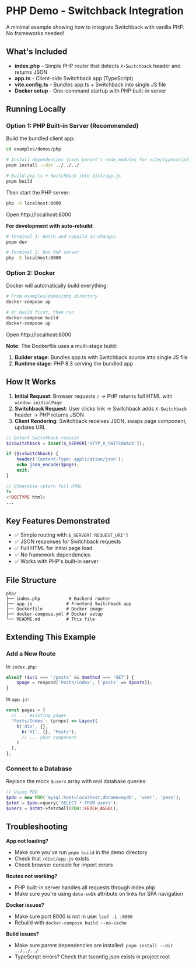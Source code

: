 # PHP Demo - Switchback Integration

A minimal example showing how to integrate Switchback with vanilla PHP. No frameworks needed!

## What's Included

- **index.php** - Simple PHP router that detects `X-Switchback` header and returns JSON
- **app.ts** - Client-side Switchback app (TypeScript)
- **vite.config.ts** - Bundles app.ts + Switchback into single JS file
- **Docker setup** - One-command startup with PHP built-in server

## Running Locally

### Option 1: PHP Built-in Server (Recommended)

Build the bundled client app:

```bash
cd examples/demos/php

# Install dependencies (uses parent's node_modules for vite/typescript)
pnpm install --dir ../../../

# Build app.ts + Switchback into dist/app.js
pnpm build
```

Then start the PHP server:

```bash
php -S localhost:8000
```

Open http://localhost:8000

**For development with auto-rebuild:**

```bash
# Terminal 1: Watch and rebuild on changes
pnpm dev

# Terminal 2: Run PHP server
php -S localhost:8000
```

### Option 2: Docker

Docker will automatically build everything:

```bash
# From examples/demos/php directory
docker-compose up

# Or build first, then run
docker-compose build
docker-compose up
```

Open http://localhost:8000

**Note:** The Dockerfile uses a multi-stage build:
1. **Builder stage**: Bundles app.ts with Switchback source into single JS file
2. **Runtime stage**: PHP 8.3 serving the bundled app

## How It Works

1. **Initial Request**: Browser requests `/` → PHP returns full HTML with `window.initialPage`
2. **Switchback Request**: User clicks link → Switchback adds `X-Switchback` header → PHP returns JSON
3. **Client Rendering**: Switchback receives JSON, swaps page component, updates URL

```php
// Detect Switchback request
$isSwitchback = isset($_SERVER['HTTP_X_SWITCHBACK']);

if ($isSwitchback) {
    header('Content-Type: application/json');
    echo json_encode($page);
    exit;
}

// Otherwise return full HTML
?>
<!DOCTYPE html>
...
```

## Key Features Demonstrated

- ✅ Simple routing with `$_SERVER['REQUEST_URI']`
- ✅ JSON responses for Switchback requests
- ✅ Full HTML for initial page load
- ✅ No framework dependencies
- ✅ Works with PHP's built-in server

## File Structure

```
php/
├── index.php           # Backend router
├── app.js             # Frontend Switchback app
├── Dockerfile         # Docker image
├── docker-compose.yml # Docker setup
└── README.md          # This file
```

## Extending This Example

### Add a New Route

In `index.php`:

```php
elseif ($uri === '/posts' && $method === 'GET') {
    $page = respond('Posts/Index', ['posts' => $posts]);
}
```

In `app.js`:

```javascript
const pages = {
  // ... existing pages
  'Posts/Index': (props) => Layout(
    h('div', {},
      h('h1', {}, 'Posts'),
      // ... your component
    )
  ),
};
```

### Connect to a Database

Replace the mock `$users` array with real database queries:

```php
// Using PDO
$pdo = new PDO('mysql:host=localhost;dbname=mydb', 'user', 'pass');
$stmt = $pdo->query('SELECT * FROM users');
$users = $stmt->fetchAll(PDO::FETCH_ASSOC);
```

## Troubleshooting

**App not loading?**
- Make sure you've run `pnpm build` in the demo directory
- Check that `/dist/app.js` exists
- Check browser console for import errors

**Routes not working?**
- PHP built-in server handles all requests through index.php
- Make sure you're using `data-swbk` attribute on links for SPA navigation

**Docker issues?**
- Make sure port 8000 is not in use: `lsof -i :8000`
- Rebuild with `docker-compose build --no-cache`

**Build issues?**
- Make sure parent dependencies are installed: `pnpm install --dir ../../../`
- TypeScript errors? Check that tsconfig.json exists in project root
